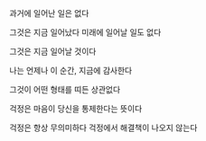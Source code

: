 과거에 일어난 일은 없다

그것은 지금 일어났다 미래에 일어날 일도 없다

그것은 지금 일어날 것이다

나는 언제나 이 순간, 지금에 감사한다

그것이 어떤 형태를 띠든 상관없다

걱정은 마음이 당신을 통제한다는 뜻이다

걱정은 항상 무의미하다 걱정에서 해결책이 나오지 않는다

